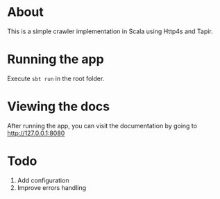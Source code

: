 # About

This is a simple crawler implementation in Scala using Http4s and Tapir.

# Running the app

Execute `sbt run` in the root folder.

# Viewing the docs

After running the app, you can visit the documentation by going to http://127.0.0.1:8080

# Todo

1. Add configuration
2. Improve errors handling
